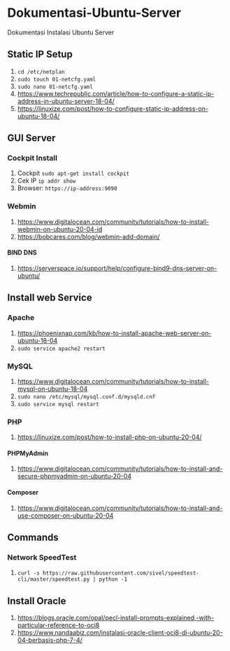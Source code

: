 # Dokumentasi-Ubuntu-Server

Dokumentasi Instalasi Ubuntu Server

## Static IP Setup

1. `cd /etc/netplan`
2. `sudo touch 01-netcfg.yaml`
3. `sudo nano 01-netcfg.yaml`
4. <https://www.techrepublic.com/article/how-to-configure-a-static-ip-address-in-ubuntu-server-18-04/>
5. <https://linuxize.com/post/how-to-configure-static-ip-address-on-ubuntu-18-04/>

## GUI Server

### Cockpit Install

1. Cockpit `sudo apt-get install cockpit`
2. Cek IP `ip addr show`
3. Browser: `https://ip-address:9090`

### Webmin

1. <https://www.digitalocean.com/community/tutorials/how-to-install-webmin-on-ubuntu-20-04-id>
2. <https://bobcares.com/blog/webmin-add-domain/>

#### BIND DNS

1. <https://serverspace.io/support/help/configure-bind9-dns-server-on-ubuntu/>

## Install web Service

### Apache

1. <https://phoenixnap.com/kb/how-to-install-apache-web-server-on-ubuntu-18-04>
2. `sudo service apache2 restart`

### MySQL

1. <https://www.digitalocean.com/community/tutorials/how-to-install-mysql-on-ubuntu-18-04>
2. `sudo nano /etc/mysql/mysql.conf.d/mysqld.cnf`
3. `sudo service mysql restart`

### PHP

1. <https://linuxize.com/post/how-to-install-php-on-ubuntu-20-04/>

#### PHPMyAdmin

1. <https://www.digitalocean.com/community/tutorials/how-to-install-and-secure-phpmyadmin-on-ubuntu-20-04>

#### Composer

1. <https://www.digitalocean.com/community/tutorials/how-to-install-and-use-composer-on-ubuntu-20-04>

## Commands

### Network SpeedTest

1. `curl -s https://raw.githubusercontent.com/sivel/speedtest-cli/master/speedtest.py | python -1`

## Install Oracle

1. <https://blogs.oracle.com/opal/pecl-install-prompts-explained,-with-particular-reference-to-oci8>
2. <https://www.nandaabiz.com/instalasi-oracle-client-oci8-di-ubuntu-20-04-berbasis-php-7-4/>
